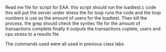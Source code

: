 Read me file for script for EAA.
this script should run the loadtest.c code 
this will put the server under stress
the for loop runs the code and the loop numbers is use as the
amount of users for the loadtest. 
Then kill the process. 
the grep should check the syntiec file for the amount of transactions complete
finally it outputs the transactions coplete, users and cpu stress to a 
results file 

The commands used were all used in previous class labs  

